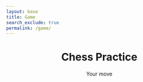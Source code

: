 ```yaml
---
layout: base
title: Game
search_exclude: true
permalink: /game/
---
```


<link rel="stylesheet"
      href="https://unpkg.com/@chrisoakman/chessboardjs@1.0.0/dist/chessboard-1.0.0.min.css"
      integrity="sha384-q94+BZtLrkL1/ohfjR8c6L+A6qzNH9R2hBLwyoAfu3i/WCvQjzL2RQJ3uNHDISdU"
      crossorigin="anonymous">

<style>
    #board {
      margin: 20px auto;
    }
    #status {
      text-align: center;
      margin: 10px 0;
    }
</style>

<h1 style="text-align:center;">Chess Practice</h1>
<div id="board" style="width: 400px"></div>
<div id="status">Your move</div>

<script src="https://cdnjs.cloudflare.com/ajax/libs/chess.js/0.10.3/chess.min.js"></script>
<script src="https://code.jquery.com/jquery-3.5.1.min.js"
        integrity="sha384-ZvpUoO/+PpLXR1lu4jmpXWu80pZlYUAfxl5NsBMWOEPSjUn/6Z/hRTt8+pR6L4N2"
        crossorigin="anonymous"></script>

<script src="https://unpkg.com/@chrisoakman/chessboardjs@1.0.0/dist/chessboard-1.0.0.min.js"
        integrity="sha384-8Vi8VHwn3vjQ9eUHUxex3JSN/NFqUg3QbPyX8kWyb93+8AC/pPWTzj+nHtbC5bxD"
        crossorigin="anonymous"></script>
<script src="https://cdnjs.cloudflare.com/ajax/libs/chessboard.js/1.0.0/chessboard.min.js"></script>
<!-- <script src="https://unpkg.com/stockfish/stockfish.js"></script> -->
<script src="https://code259.github.io/sprint4_frontend/assets/js/stockfish-16.1.js"></script>

<script>
    const board = Chessboard('board', {
        draggable: true,
        position: 'start',
        onDragStart: onDragStart,
        pieceTheme: 'https://chessboardjs.com/img/chesspieces/wikipedia/{piece}.png',
        onDrop: handleMove,
        onSnapEnd: onSnapEnd
    });

    const game = new Chess();
    const stockfish = new Worker('https://code259.github.io/sprint4_frontend/assets/js/stockfish-16.1.js');
    const statusEl = document.getElementById('status');

    function handleMove(source, target, piece, newPos, oldPos, orientation) {
        var move = game.move({
            from: source,
            to: target,
            promotion: 'q' // always promotes to a queen for simplicity
        })

        // illegal move
        if (move === null) return 'snapback'

        window.setTimeout(makeAIMove, 250)
        // window.setTimeout(makeAIMove, 250)
        // updateStatus();
        // setTimeout(makeAIMove, 250);
    }

    function onDragStart (source, piece, position, orientation) {
        if (game.game_over()) return false
        if (piece.search(/^b/) !== -1) return false
    }

    function onSnapEnd () {
        board.position(game.fen())
    }

    function makeRandomMove () {
        var possibleMoves = game.moves()

        // game over
        if (possibleMoves.length === 0) {
            statusEl.textContent = 'Game over!';
            return
        }

        var randomIdx = Math.floor(Math.random() * possibleMoves.length)
        game.move(possibleMoves[randomIdx])
        board.position(game.fen())
    }

    function makeAIMove() {
        var possibleMoves = game.moves()
        if (possibleMoves.length === 0) {
            statusEl.textContent = 'Game over!';
            return
        }

        stockfish.postMessage(`position fen ${game.fen()}`);
        stockfish.postMessage('go depth 15');

        stockfish.onmessage = function (message) {
            console.log(message)
            if (message.startsWith('bestmove')) {
                const move = message.split(' ')[1];
                game.move({
                    from: move.slice(0, 2),
                    to: move.slice(2, 4),
                    promotion: 'q'
                });
                board.position(game.fen());
                // updateStatus();
            }
        };
    }

    // function updateStatus() {
    //     if (game.game_over()) {
    //         statusEl.textContent = 'Game over!';
    //         return;
    //     }
    //     statusEl.textContent = `Turn: ${game.turn() === 'w' ? 'White' : 'Black'}`;
    // }
</script>